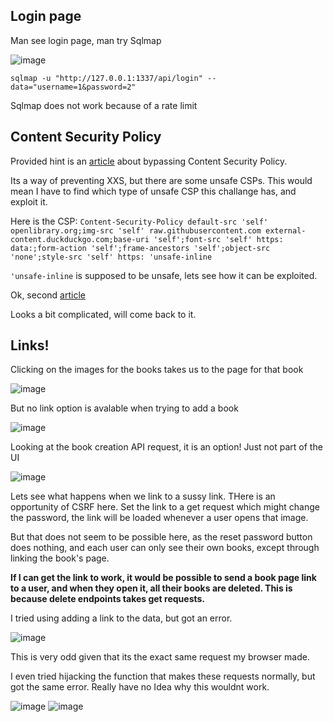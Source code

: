 ## Login page

Man see login page, man try Sqlmap

![image](https://github.com/HACKER097/WebEx/assets/38581702/fa95d04d-0a57-4808-8658-915632f08c80)

`sqlmap -u "http://127.0.0.1:1337/api/login" --data="username=1&password=2"`

Sqlmap does not work because of a rate limit

## Content Security Policy

Provided hint is an [article](https://book.hacktricks.xyz/pentesting-web/content-security-policy-csp-bypass) about bypassing Content Security Policy.

Its a way of preventing XXS, but there are some unsafe CSPs. This would mean I have to find which type of unsafe CSP this challange has, and exploit it.

Here is the CSP: `Content-Security-Policy default-src 'self' openlibrary.org;img-src 'self' raw.githubusercontent.com external-content.duckduckgo.com;base-uri 'self';font-src 'self' https: data:;form-action 'self';frame-ancestors 'self';object-src 'none';style-src 'self' https: 'unsafe-inline`

`'unsafe-inline` is supposed to be unsafe, lets see how it can be exploited.

Ok, second [article](https://book.hacktricks.xyz/pentesting-web/content-security-policy-csp-bypass/csp-bypass-self-+-unsafe-inline-with-iframes)

Looks a bit complicated, will come back to it.

## Links!

Clicking on the images for the books takes us to the page for that book

![image](https://github.com/HACKER097/WebEx/assets/38581702/31c39621-a76f-473f-9172-978d3a77916c)


But no link option is avalable when trying to add a book

![image](https://github.com/HACKER097/WebEx/assets/38581702/6c7886bd-fbbd-4074-a3ba-a94e484a4c95)


Looking at the book creation API request, it is an option! Just not part of the UI

![image](https://github.com/HACKER097/WebEx/assets/38581702/1798a084-1c54-4216-af20-1261e2c41006)

Lets see what happens when we link to a sussy link. THere is an opportunity of CSRF here. Set the link to a get request which might change the password, the link will be loaded whenever a user opens that image. 

But that does not seem to be possible here, as the reset password button does nothing, and each user can only see their own books, except through linking the book's page. 

**If I can get the link to work, it would be possible to send a book page link to a user, and when they open it, all their books are deleted. This is because delete endpoints takes get requests.**

I tried using adding a link to the data, but got an error.

![image](https://github.com/HACKER097/WebEx/assets/38581702/db5eca13-3aee-4c6d-8d6e-6eb8ee2505a8)

This is very odd given that its the exact same request my browser made.

I even tried hijacking the function that makes these requests normally, but got the same error. Really have no Idea why this wouldnt work.

![image](https://github.com/HACKER097/WebEx/assets/38581702/59428dfd-f1ba-4f02-86cc-ac50b772cf0c)
![image](https://github.com/HACKER097/WebEx/assets/38581702/157024ee-1a05-40f4-8be2-e6d0749ef2cd)

